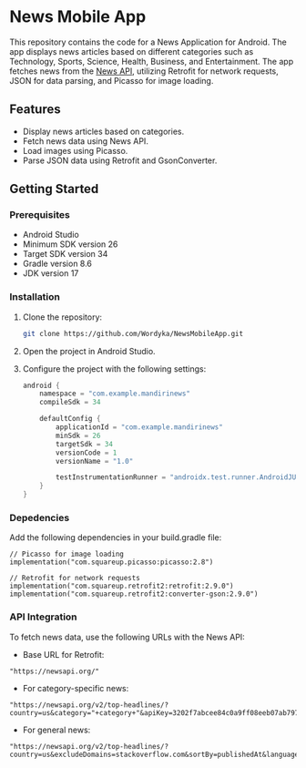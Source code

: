 # News Mobile App

This repository contains the code for a News Application for Android. The app displays news articles based on different categories such as Technology, Sports, Science, Health, Business, and Entertainment. The app fetches news from the [News API](https://newsapi.org/), utilizing Retrofit for network requests, JSON for data parsing, and Picasso for image loading.

## Features

- Display news articles based on categories.
- Fetch news data using News API.
- Load images using Picasso.
- Parse JSON data using Retrofit and GsonConverter.

## Getting Started

### Prerequisites

- Android Studio
- Minimum SDK version 26
- Target SDK version 34
- Gradle version 8.6
- JDK version 17

### Installation

1. Clone the repository:
    ```sh
    git clone https://github.com/Wordyka/NewsMobileApp.git
    ```
2. Open the project in Android Studio.
3. Configure the project with the following settings:

   ```groovy
   android {
       namespace = "com.example.mandirinews"
       compileSdk = 34

       defaultConfig {
           applicationId = "com.example.mandirinews"
           minSdk = 26
           targetSdk = 34
           versionCode = 1
           versionName = "1.0"

           testInstrumentationRunner = "androidx.test.runner.AndroidJUnitRunner"
       }
   }

### Depedencies
Add the following dependencies in your build.gradle file:
```
// Picasso for image loading
implementation("com.squareup.picasso:picasso:2.8")

// Retrofit for network requests
implementation("com.squareup.retrofit2:retrofit:2.9.0")
implementation("com.squareup.retrofit2:converter-gson:2.9.0")
```

### API Integration
To fetch news data, use the following URLs with the News API:
- Base URL for Retrofit:
```
"https://newsapi.org/"
```
- For category-specific news:
```
"https://newsapi.org/v2/top-headlines/?country=us&category="+category+"&apiKey=3202f7abcee84c0a9ff08eeb07ab7977"
```
- For general news:
```
"https://newsapi.org/v2/top-headlines/?country=us&excludeDomains=stackoverflow.com&sortBy=publishedAt&language=en&apiKey=3202f7abcee84c0a9ff08eeb07ab7977"
```
